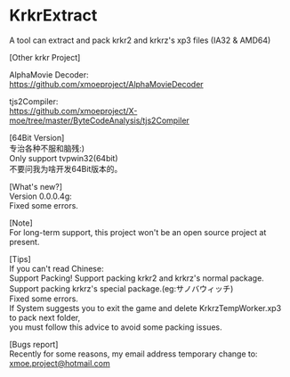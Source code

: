 # KrkrExtract
A tool can extract and pack krkr2 and krkrz's xp3 files (IA32 & AMD64)  

[Other krkr Project]  
 
AlphaMovie Decoder:  
https://github.com/xmoeproject/AlphaMovieDecoder

tjs2Compiler:  
https://github.com/xmoeproject/X-moe/tree/master/ByteCodeAnalysis/tjs2Compiler

[64Bit Version]  
专治各种不服和脑残:)  
Only support tvpwin32(64bit)  
不要问我为啥开发64Bit版本的。  
   
[What's new?]  
Version 0.0.0.4g:  
Fixed some errors. 


[Note]  
For long-term support, this project won't be an open source project at present.


[Tips]  
If you can't read Chinese:  
Support Packing! 
Support packing krkr2 and krkrz's normal package.  
Support packing krkrz's special package.(eg:サノバウィッチ)  
Fixed some errors.  
If System suggests you to exit the game and delete KrkrzTempWorker.xp3 to pack next folder,  
you must follow this advice to avoid some packing issues.  

[Bugs report]  
Recently for some reasons, my email address temporary change to: xmoe.project@hotmail.com


